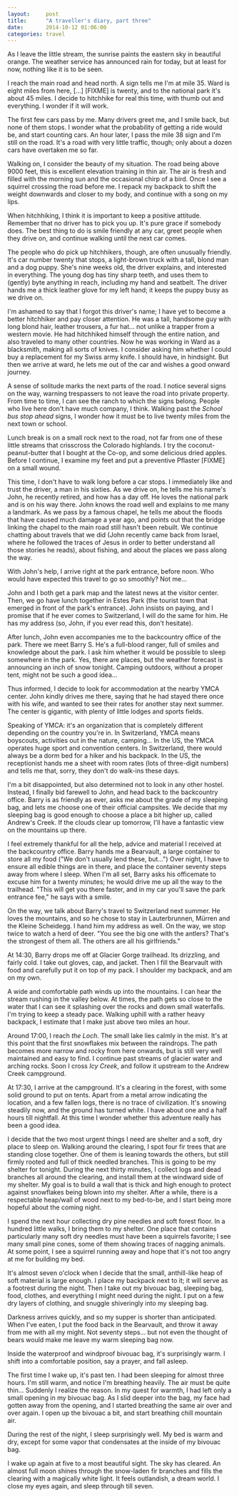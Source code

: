 ```yaml
---
layout:     post
title:      "A traveller's diary, part three"
date:       2014-10-12 01:06:00
categories: travel
---
```


As I leave the little stream, the sunrise paints the eastern sky in beautiful
orange. The weather service has announced rain for today, but at least for now,
nothing like it is to be seen.

I reach the main road and head north. A sign tells me I'm at mile 35. Ward is
eight miles from here, [...] [FIXME] is twenty, and to the national park it's
about 45 miles. I decide to hitchhike for real this time, with thumb out and
everything. I wonder if it will work.

The first few cars pass by me. Many drivers greet me, and I smile back, but none
of them stops. I wonder what the probability of getting a ride would be, and
start counting cars. An hour later, I pass the mile 38 sign and I'm still on the
road. It's a road with very little traffic, though; only about a dozen cars have
overtaken me so far.

Walking on, I consider the beauty of my situation. The road being above 9000
feet, this is excellent elevation training in thin air. The air is fresh and
filled with the morning sun and the occasional chirp of a bird. Once I see a
squirrel crossing the road before me. I repack my backpack to shift the weight
downwards and closer to my body, and continue with a song on my lips.

When hitchhiking, I think it is important to keep a positive attitude. Remember
that no driver has to pick you up. It's pure grace if somebody does. The best
thing to do is smile friendly at any car, greet people when they drive on, and
continue walking until the next car comes.

The people who do pick up hitchhikers, though, are often unusually friendly.
It's car number twenty that stops, a light-brown truck with a tall, blond man
and a dog puppy. She's nine weeks old, the driver explains, and interested in
everything. The young dog has tiny sharp teeth, and uses them to (gently) byte
anything in reach, including my hand and seatbelt. The driver hands me a thick
leather glove for my left hand; it keeps the puppy busy as we drive on.

I'm ashamed to say that I forgot this driver's name; I have yet to become a
better hitchhiker and pay closer attention. He was a tall, handsome guy with
long blond hair, leather trousers, a fur hat... not unlike a trapper from a
western movie. He had hitchhiked himself through the entire nation, and also
traveled to many other countries. Now he was working in Ward as a blacksmith,
making all sorts of knives. I consider asking him whether I could buy a
replacement for my Swiss army knife. I should have, in hindsight. But then we
arrive at ward, he lets me out of the car and wishes a good onward journey.

A sense of solitude marks the next parts of the road. I notice several signs on
the way, warning trespassers to not leave the road into private property. From
time to time, I can see the ranch to which the signs belong. People who live
here don't have much company, I think. Walking past the *School bus stop ahead*
signs, I wonder how it must be to live twenty miles from the next town or
school.

Lunch break is on a small rock next to the road, not far from one of these
little streams that crisscross the Colorado highlands. I try the
coconut-peanut-butter that I bought at the Co-op, and some delicious dried
apples. Before I continue, I examine my feet and put a preventive Pflaster
[FIXME] on a small wound.

This time, I don't have to walk long before a car stops. I immediately like and
trust the driver, a man in his sixties. As we drive on, he tells me his name's
John, he recently retired, and how has a day off. He loves the national park and
is on his way there. John knows the road well and explains to me many a
landmark. As we pass by a famous chapel, he tells me about the floods that have
caused much damage a year ago, and points out that the bridge linking the chapel
to the main road still hasn't been rebuilt. We continue chatting about travels
that we did (John recently came back from Israel, where he followed the traces
of Jesus in order to better understand all those stories he reads), about
fishing, and about the places we pass along the way.

With John's help, I arrive right at the park entrance, before noon. Who would
have expected this travel to go so smoothly? Not me...

John and I both get a park map and the latest news at the visitor center. Then,
we go have lunch together in Estes Park (the tourist town that emerged in front
of the park's entrance). John insists on paying, and I promise that if he ever
comes to Switzerland, I will do the same for him. He has my address (so, John,
if you ever read this, don't hesitate).

After lunch, John even accompanies me to the backcountry office of the park.
There we meet Barry S. He's a full-blood ranger, full of smiles and
knowledge about the park. I ask him whether it would be possible to sleep
somewhere in the park. Yes, there are places, but the weather forecast is
announcing an inch of snow tonight. Camping outdoors, without a proper tent,
might not be such a good idea...

Thus informed, I decide to look for accommodation at the nearby YMCA center.
John kindly drives me there, saying that he had stayed there once with his wife,
and wanted to see their rates for another stay next summer. The center is
gigantic, with plenty of little lodges and sports fields.

Speaking of YMCA: it's an organization that is completely different depending on
the country you're in. In Switzerland, YMCA means boyscouts, activities out in
the nature, camping... In the US, the YMCA operates huge sport and convention
centers. In Switzerland, there would always be a dorm bed for a hiker and his
backpack. In the US, the receptionist hands me a sheet with room rates (lots of
three-digit numbers) and tells me that, sorry, they don't do walk-ins these
days.

I'm a bit disappointed, but also determined not to look in any other hostel.
Instead, I finally bid farewell to John, and head back to the backcountry
office. Barry is as friendly as ever, asks me about the grade of my sleeping
bag, and lets me choose one of their official campsites. We decide that my
sleeping bag is good enough to choose a place a bit higher up, called Andrew's
Creek. If the clouds clear up tomorrow, I'll have a fantastic view on the
mountains up there.

I feel extremely thankful for all the help, advice and material I received at
the backcountry office. Barry hands me a Bearvault, a large container to store
all my food ("We don't usually lend these, but...") Over night, I have to ensure
all edible things are in there, and place the container seventy steps away from
where I sleep. When I'm all set, Barry asks his officemate to excuse him for a
twenty minutes; he would drive me up all the way to the trailhead. "This will
get you there faster, and in my car you'll save the park entrance fee," he says
with a smile.

On the way, we talk about Barry's travel to Switzerland next summer. He loves
the mountains, and so he chose to stay in Lauterbrunnen, Mürren and the Kleine
Scheidegg. I hand him my address as well. On the way, we stop twice to watch a
herd of deer. "You see the big one with the antlers? That's the strongest of
them all. The others are all his girlfriends."

At 14:30, Barry drops me off at Glacier Gorge trailhead. Its drizzling, and
fairly cold. I take out gloves, cap, and jacket. Then I fill the Bearvault with
food and carefully put it on top of my pack. I shoulder my backpack, and am
on my own.

A wide and comfortable path winds up into the mountains. I can hear the stream
rushing in the valley below. At times, the path gets so close to the water that
I can see it splashing over the rocks and down small waterfalls. I'm trying to
keep a steady pace. Walking uphill with a rather heavy backpack, I estimate that
I make just above two miles an hour.

Around 17:00, I reach *the Loch*. The small lake lies calmly in the mist. It's
at this point that the first snowflakes mix between the raindrops. The path
becomes more narrow and rocky from here onwards, but is still very well
maintained and easy to find. I continue past streams of glacier water and
arching rocks. Soon I cross *Icy Creek*, and follow it upstream to the Andrew
Creek campground.

At 17:30, I arrive at the campground. It's a clearing in the forest, with some
solid ground to put on tents. Apart from a metal arrow indicating the location,
and a few fallen logs, there is no trace of civilization. It's snowing steadily
now, and the ground has turned white. I have about one and a half hours till
nightfall. At this time I wonder whether this adventure really has been a good
idea.

I decide that the two most urgent things I need are shelter and a soft, dry
place to sleep on. Walking around the clearing, I spot four fir trees that are
standing close together. One of them is leaning towards the others, but still
firmly rooted and full of thick needled branches. This is going to be my shelter
for tonight. During the next thirty minutes, I collect logs and dead branches
all around the clearing, and install them at the windward side of my shelter. My
goal is to build a wall that is thick and high enough to protect against
snowflakes being blown into my shelter. After a while, there is a respectable
heap/wall of wood next to my bed-to-be, and I start being more hopeful about the
coming night.

I spend the next hour collecting dry pine needles and soft forest floor. In a
hundred little walks, I bring them to my shelter. One place that contains
particularly many soft dry needles must have been a squirrels favorite; I see
many small pine cones, some of them showing traces of nagging animals. At some
point, I see a squirrel running away and hope that it's not too angry at me for
building my bed.

It's almost seven o'clock when I decide that the small, anthill-like heap of
soft material is large enough. I place my backpack next to it; it will serve as
a footrest during the night. Then I take out my bivouac bag, sleeping bag, food,
clothes, and everything I might need during the night. I put on a few dry layers
of clothing, and snuggle shiveringly into my sleeping bag.

Darkness arrives quickly, and so my supper is shorter than anticipated. When
I've eaten, I put the food back in the Bearvault, and throw it away from me with
all my might. Not seventy steps... but not even the thought of bears would make
me leave my warm sleeping bag now.

Inside the waterproof and windproof bivouac bag, it's surprisingly warm. I shift
into a comfortable position, say a prayer, and fall asleep.

The first time I wake up, it's past ten. I had been sleeping for almost three
hours. I'm still warm, and notice I'm breathing heavily. The air must be quite
thin... Suddenly I realize the reason. In my quest for warmth, I had left only a
small opening in my bivouac bag. As I slid deeper into the bag, my face had
gotten away from the opening, and I started breathing the same air over and over
again. I open up the bivouac a bit, and start breathing chill mountain air.

During the rest of the night, I sleep surprisingly well. My bed is warm and dry,
except for some vapor that condensates at the inside of my bivouac bag.

I wake up again at five to a most beautiful sight. The sky has cleared. An
almost full moon shines through the snow-laden fir branches and fills the
clearing with a magically white light. It feels outlandish, a dream world. I
close my eyes again, and sleep through till seven.
